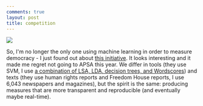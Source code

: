 ```yaml
---
comments: true
layout: post
title: competition
---
```


[![](http://i.imgur.com/PKXkvMW.png)](http://imgur.com/PKXkvMW)

So, I'm no longer the only one using machine learning in order to measure democracy - I just found out about [this initiative](http://dartthrowingchimp.wordpress.com/2014/08/25/mining-texts-to-generate-fuzzy-measures-of-political-regime-type-at-low-cost/). It looks interesting and it made me regret not going to APSA this year. We differ in tools (they use SVM, I use [a combination of LSA, LDA, decision trees, and Wordscores](http://ssrn.com/abstract=2412325)) and texts (they use human rights reports and Freedom House reports, I use 6,043 newspapers and magazines), but the spirit is the same: producing measures that are more transparent and reproducible (and eventually maybe real-time).